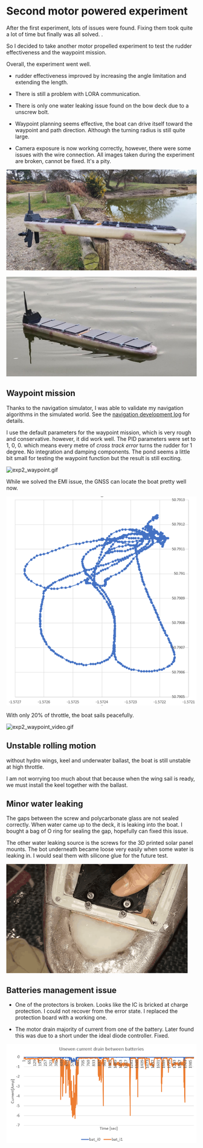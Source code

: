 # Second motor powered experiment

After the first experiment, lots of issues were found. Fixing them took quite a lot of time but finally was all solved. .

So I decided to take another motor propelled experiment to test the rudder effectiveness and the waypoint mission. 

Overall, the experiment went well. 

- rudder effectiveness improved by increasing the angle limitation and extending the length. 

- There is still a problem with LORA communication. 

- There is only one water leaking issue found on the bow deck due to a unscrew bolt. 

- Waypoint planning seems effective, the boat can drive itself toward the waypoint and path direction. Although the turning radius is still quite large. 

- Camera exposure is now working correctly, however, there were some issues with the wire connection. All images taken during the experiment are broken, cannot be fixed. It's a pity. 

![exp2_boat.jpg](figures/exp2_boat.jpg)

![exp2_boat_on_water.jpg](figures/exp2_boat_on_water.jpg)

## Waypoint mission

Thanks to the navigation simulator, I was able to validate my navigation algorithms in the simulated world. See the [navigation development log](navigation.md) for details.

I use the default parameters for the waypoint mission, which is very rough and conservative. however, it did work well. The PID parameters were set to 1, 0, 0. which means every metre of  *cross track error* turns the rudder for 1 degree. No integration and damping components. The pond seems a little bit small for testing the waypoint function but the result is still exciting. 

![exp2_waypoint.gif](figures/exp2_waypoint.gif)

While we solved the EMI issue, the GNSS can locate the boat pretty well now. 

![exp2_path.png](figures/exp2_path.png)

With only 20% of throttle, the boat sails peacefully. 

![exp2_waypoint_video.gif](figures/exp2_waypoint_video.gif)

## Unstable rolling motion

without hydro wings, keel and underwater ballast, the boat is still unstable at high throttle. 

I am not worrying too much about that because when the wing sail is ready, we must install the keel together with the ballast. 

## Minor water leaking

The gaps between the screw and polycarbonate glass are not sealed correctly. When water came up to the deck, it is leaking into the boat. I bought a bag of O ring for sealing the gap, hopefully can fixed this issue. 

The other water leaking source is the screws for the 3D printed solar panel mounts. The bot underneath became loose very easily when some water is leaking in. I would seal them with silicone glue for the future test.

![exp2_water_leaking.gif](figures/exp2_water_leaking.gif)

## Batteries management issue

- One of the protectors is broken. Looks like the IC is bricked at charge protection. I could not recover from the error state. I replaced the protection board with a working one.

- The motor drain majority of current from one of the battery. Later found this was due to a short under the ideal diode controller.  Fixed. 

![exp2_bat_drain.png](figures/exp2_bat_drain.png)
